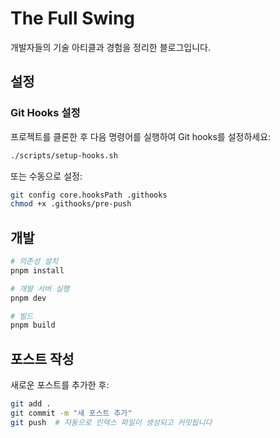 # The Full Swing

개발자들의 기술 아티클과 경험을 정리한 블로그입니다.

## 설정

### Git Hooks 설정

프로젝트를 클론한 후 다음 명령어를 실행하여 Git hooks를 설정하세요:

```bash
./scripts/setup-hooks.sh
```

또는 수동으로 설정:

```bash
git config core.hooksPath .githooks
chmod +x .githooks/pre-push
```

## 개발

```bash
# 의존성 설치
pnpm install

# 개발 서버 실행
pnpm dev

# 빌드
pnpm build
```

## 포스트 작성

새로운 포스트를 추가한 후:

```bash
git add .
git commit -m "새 포스트 추가"
git push  # 자동으로 인덱스 파일이 생성되고 커밋됩니다
```
